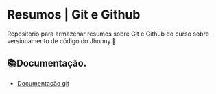 # Resumos | Git e Github

Repositorio para armazenar resumos sobre Git e Github do curso sobre versionamento de código do Jhonny.👨

## 📚Documentação. 
- [Documentação git](https://git-scm.com/doc)
